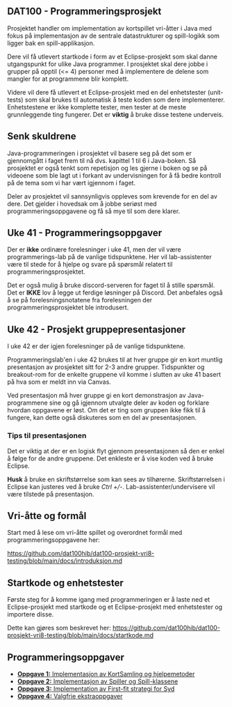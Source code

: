 ## DAT100 - Programmeringsprosjekt

Prosjektet handler om implementation av kortspillet vri-åtter i Java med fokus på implementasjon av de sentrale datastrukturer og spill-logikk som ligger bak en spill-applikasjon.

Dere vil få utlevert startkode i form av et Eclipse-prosjekt som skal danne utgangspunkt for ulike Java programmer. I prosjektet skal dere jobbe i grupper på opptil (<= 4) personer med å implementere de delene som mangler for at programmene blir komplett.

Videre vil dere få utlevert et Eclipse-prosjekt med en del enhetstester (unit-tests) som skal brukes til automatisk å teste koden som dere implementerer. Enhetstestene er ikke komplette tester, men tester at de meste grunnleggende ting fungerer. Det er **viktig** å bruke disse testene underveis.

## Senk skuldrene

Java-programmeringen i prosjektet vil basere seg på det som er gjennomgått i faget frem til nå dvs. kapittel 1 til 6 i Java-boken. Så prosjektet er også tenkt som repetisjon og les gjerne i boken og se på videoene som ble lagt ut i forkant av undervisningen for å få bedre kontroll på de tema som vi har vært igjennom i faget.

Deler av prosjektet vil sannsynligvis oppleves som krevende for en del av dere. Det gjelder i hovedsak om å jobbe seriøst med programmeringsoppgavene og få så mye til som dere klarer.

## Uke 41 - Programmeringsoppgaver

Der er **ikke** ordinære forelesninger i uke 41, men der vil være programmerings-lab på de vanlige tidspunktene. Her vil lab-assistenter være til stede for å hjelpe og svare på spørsmål relatert til programmeringsprosjektet.

Det er også mulig å bruke discord-serveren for faget til å stille spørsmål. Det er **IKKE** lov å legge ut ferdige løsninger på Discord. Det anbefales også å se på forelesningsnotatene fra forelesningen der programmeringsprosjektet ble introdusert.

## Uke 42 - Prosjekt gruppepresentasjoner

I uke 42 er der igjen forelesninger på de vanlige tidspunktene.

Programmeringslab'en i uke 42 brukes til at hver gruppe gir en kort muntlig presentasjon av prosjektet sitt for 2-3 andre grupper.
Tidspunkter og breakout-rom for de enkelte gruppene vil komme i slutten av uke 41 basert på hva som er meldt inn via Canvas.

Ved presentasjon må hver gruppe gi en kort demonstrasjon av Java-programmene sine og gå igjennom utvalgte deler av koden og forklare hvordan oppgavene er løst. Om det er ting som gruppen ikke fikk til å fungere, kan dette også diskuteres som en del av presentasjonen.

### Tips til presentasjonen

Det er viktig at der er en logisk flyt gjennom presentasjonen så den er enkel å følge for de andre gruppene.  Det enkleste er å vise koden ved å bruke Eclipse.

**Husk** å bruke en skriftstørrelse som kan sees av tilhørerne. Skriftstørrelsen i Eclipse kan justeres ved å bruke *Ctrl +/-*. Lab-assistenter/undervisere vil være tilstede på presentasjon.

## Vri-åtte og formål

Start med å lese om vri-åtte spillet og overordnet formål med programmeringsoppgavene her:

https://github.com/dat100hib/dat100-prosjekt-vri8-testing/blob/main/docs/introduksjon.md 

## Startkode og enhetstester

Første steg for å komme igang med programmeringen er å laste ned et Eclipse-prosjekt med startkode og et Eclipse-prosjekt med enhetstester og importere disse.

Dette kan gjøres som beskrevet her: https://github.com/dat100hib/dat100-prosjekt-vri8-testing/blob/main/docs/startkode.md

## Programmeringsoppgaver

- [**Oppgave 1:** Implementasjon av KortSamling og hjelpemetoder](https://github.com/dat100hib/dat100-prosjekt-vri8-testing/blob/main/docs/oppgave1.md)
- [**Oppgave 2:** Implementasjon av Spiller og Spill-klassene](https://github.com/dat100hib/dat100-prosjekt-vri8-testing/blob/main/docs/oppgave2.md)
- [**Oppgave 3:** Implementation av First-fit strategi for Syd](https://github.com/dat100hib/dat100-prosjekt-vri8-testing/blob/main/docs/oppgave3.md)
- [**Oppgave 4:** Valgfrie ekstraoppgaver](https://github.com/dat100hib/dat100-prosjekt-vri8-testing/blob/main/docs/oppgave4.md)

